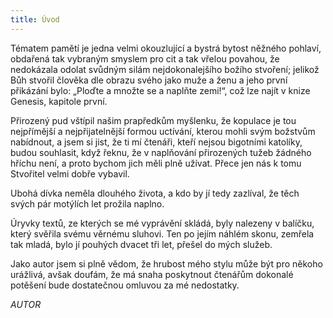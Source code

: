 ```yaml
---
title: Úvod
---
```


  
  

Tématem pamětí je jedna velmi okouzlující a bystrá bytost něžného pohlaví, obdařená tak vybraným smyslem pro cit a tak vřelou povahou, že nedokázala odolat svůdným silám nejdokonalejšího božího stvoření; jelikož Bůh stvořil člověka dle obrazu svého jako muže a ženu a jeho první přikázání bylo: „Ploďte a množte se a naplňte zemi!“, což lze najít v knize Genesis, kapitole první.

Přirozený pud vštípil našim prapředkům myšlenku, že kopulace je tou nejpřímější a nejpřijatelnější formou uctívání, kterou mohli svým božstvům nabídnout, a jsem si jist, že ti mí čtenáři, kteří nejsou bigotními katolíky, budou souhlasit, když řeknu, že v naplňování přirozených tužeb žádného hříchu není, a proto bychom jich měli plně užívat. Přece jen nás k tomu Stvořitel velmi dobře vybavil.

Ubohá dívka neměla dlouhého života, a kdo by jí tedy za­zlíval, že těch svých pár motýlích let prožila naplno.

Úryvky textů, ze kterých se mé vyprávění skládá, byly nalezeny v balíčku, který svěřila svému věrnému sluhovi. Ten po jejím náhlém skonu, zemřela tak mladá, bylo jí pouhých dvacet tři let, přešel do mých služeb.

Jako autor jsem si plně vědom, že hrubost mého stylu může být pro někoho urážlivá, avšak doufám, že má snaha poskytnout čtenářům dokonalé potěšení bude dostatečnou omluvou za mé nedostatky.

_AUTOR_
